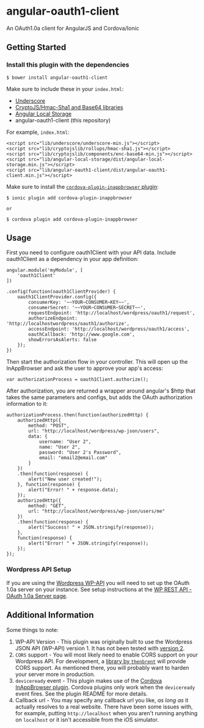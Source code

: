 # angular-oauth1-client
An OAuth1.0a client for AngularJS and Cordova/Ionic

## Getting Started

### Install this plugin with the dependencies

    $ bower install angular-oauth1-client

Make sure to include these in your `index.html`:

* [Underscore](http://underscorejs.org)
* [CryptoJS/Hmac-Sha1 and Base64 libraries](https://github.com/sytelus/CryptoJS)
* [Angular Local Storage](https://github.com/grevory/angular-local-storage)
* angular-oauth1-client (this repository)

For example, `index.html`:

    <script src="lib/underscore/underscore-min.js"></script>
    <script src="lib/cryptojslib/rollups/hmac-sha1.js"></script>
    <script src="lib/cryptojslib/components/enc-base64-min.js"></script>
    <script src="lib/angular-local-storage/dist/angular-local-storage.min.js"></script>
    <script src="lib/angular-oauth1-client/dist/angular-oauth1-client.min.js"></script>

Make sure to install the [`cordova-plugin-inappbrowser` plugin](https://github.com/apache/cordova-plugin-inappbrowser):

    $ ionic plugin add cordova-plugin-inappbrowser

    or

    $ cordova plugin add cordova-plugin-inappbrowser


## Usage

First you need to configure oauth1Client with your API data. Include oauth1Client as a dependency in your app definition:

    angular.module('myModule', [
        'oauth1Client'
    ])

    .config(function(oauth1ClientProvider) {
        oauth1ClientProvider.config({
            consumerKey: '~~YOUR~CONSUMER~KEY~~',
            consumerSecret: '~~YOUR~CONSUMER~SECRET~~',
            requestEndpoint: 'http://localhost/wordpress/oauth1/request',
            authorizeEndpoint: 'http://localhostwordpress/oauth1/authorize',
            accessEndpoint: 'http://localhost/wordpress/oauth1/access',
            oauthCallback: 'http://www.google.com',
            showErrorsAsAlerts: false
        });
    })

Then start the authorization flow in your controller. This will open up the InAppBrowser and ask the user to approve your app's access:

    var authorizationProcess = oauth1Client.authorize();

After authorization, you are returned a wrapper around angular's $http that takes the same parameters and configs, but adds the OAuth authorization information to it:

    authorizationProcess.then(function(authorizedHttp) {
        authorizedHttp({
            method: "POST",
            url: "http://localhost/wordpress/wp-json/users",
            data: {
                username: "User 2",
                name: "User 2",
                password: "User 2's Password",
                email: "email2@email.com"
            }
        })
        .then(function(response) {
            alert("New user created!");
        }, function(response) {
            alert("Error! " + response.data);
        });
        authorizedHttp({
            method: "GET",
            url: "http://localhost/wordpress/wp-json/users/me"
        })
        .then(function(response) {
            alert("Success! " + JSON.stringify(response));
        },
        function(response) {
            alert("Error! " + JSON.stringify(response));
        });
    });

### Wordpress API Setup
If you are using the [Wordpress WP-API](https://wordpress.org/plugins/json-rest-api/) you will need to set up the OAuth 1.0a server on your instance. See setup instructions at the [WP REST API - OAuth 1.0a Server page](http://oauth1.wp-api.org/index.html).

## Additional Information

Some things to note:

1. WP-API Version - This plugin was originally built to use the Wordpress JSON API (WP-API) version 1. It has not been tested with [version 2](https://wordpress.org/plugins/rest-api/).
2. `CORS` support - You will most likely need to enable CORS support on your Wordpress API. For development, a [library by `thenbrent`](https://github.com/thenbrent/WP-API-CORS) will provide CORS support. As mentioned there, you will probably want to harden your server more in production.
3. `deviceready` event - This plugin makes use of the [Cordova InAppBrowser plugin](https://github.com/apache/cordova-plugin-inappbrowser). Cordova plugins only work when the `deviceready` event fires. See the plugin README for more details.
4. Callback url - You may specify any callback url you like, *as long as* it actually resolves to a real website. There have been some issues with, for example, putting `http://localhost` when you aren't running anything on `localhost` or it isn't accessible from the iOS simulator.
